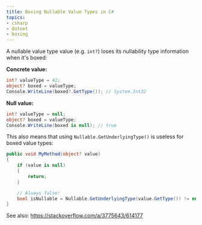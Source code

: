 ```yaml
---
title: Boxing Nullable Value Types in C#
topics:
- csharp
- dotnet
- boxing
---
```


A nullable value type value (e.g. `int?`) loses its nullability type information when it's boxed:

**Concrete value:**

```c#
int? valueType = 42;
object? boxed = valueType;
Console.WriteLine(boxed?.GetType()); // System.Int32
```

**Null value:**

```c#
int? valueType = null;
object? boxed = valueType;
Console.WriteLine(boxed is null); // true
```

This also means that using `Nullable.GetUnderlyingType()` is useless for boxed value types:

```c# {hl_lines="9"}
public void MyMethod(object? value)
{
    if (value is null)
    {
        return;
    }

    // Always false!
    bool isNullable = Nullable.GetUnderlyingType(value.GetType()) != null;
}
```

See also: <https://stackoverflow.com/a/3775643/614177>
